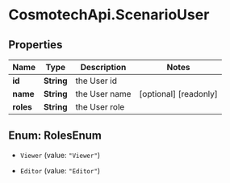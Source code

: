 # CosmotechApi.ScenarioUser

## Properties

Name | Type | Description | Notes
------------ | ------------- | ------------- | -------------
**id** | **String** | the User id | 
**name** | **String** | the User name | [optional] [readonly] 
**roles** | **String** | the User role | 



## Enum: RolesEnum


* `Viewer` (value: `"Viewer"`)

* `Editor` (value: `"Editor"`)





